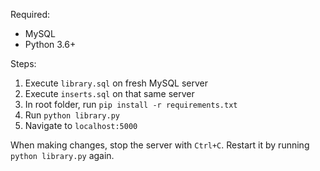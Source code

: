 Required:
- MySQL
- Python 3.6+

Steps:
1. Execute `library.sql` on fresh MySQL server
2. Execute `inserts.sql` on that same server
3. In root folder, run `pip install -r requirements.txt`
4. Run `python library.py`
5. Navigate to `localhost:5000`

When making changes, stop the server with `Ctrl+C`. Restart it by
running `python library.py` again.